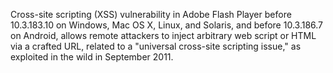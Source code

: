 Cross-site scripting (XSS) vulnerability in Adobe Flash Player before 10.3.183.10 on Windows, Mac OS X, Linux, and Solaris, and before 10.3.186.7 on Android, allows remote attackers to inject arbitrary web script or HTML via a crafted URL, related to a "universal cross-site scripting issue," as exploited in the wild in September 2011.